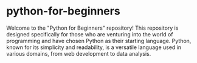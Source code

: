 # python-for-beginners
Welcome to the "Python for Beginners" repository! This repository is designed specifically for those who are venturing into the world of programming and have chosen Python as their starting language. Python, known for its simplicity and readability, is a versatile language used in various domains, from web development to data analysis.
